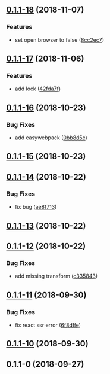 <a name="0.1.1-18"></a>
## [0.1.1-18](https://github.com/thonatos/Yordles/compare/v0.1.1-17...v0.1.1-18) (2018-11-07)


### Features

* set open browser to false ([8cc2ec7](https://github.com/thonatos/Yordles/commit/8cc2ec7))



<a name="0.1.1-17"></a>
## [0.1.1-17](https://github.com/thonatos/Yordles/compare/v0.1.1-16...v0.1.1-17) (2018-11-06)


### Features

* add lock ([42fda7f](https://github.com/thonatos/Yordles/commit/42fda7f))



<a name="0.1.1-16"></a>
## [0.1.1-16](https://github.com/thonatos/Yordles/compare/v0.1.1-15...v0.1.1-16) (2018-10-23)


### Bug Fixes

* add easywebpack ([0bb8d5c](https://github.com/thonatos/Yordles/commit/0bb8d5c))



<a name="0.1.1-15"></a>
## [0.1.1-15](https://github.com/thonatos/Yordles/compare/v0.1.1-14...v0.1.1-15) (2018-10-23)



<a name="0.1.1-14"></a>
## [0.1.1-14](https://github.com/thonatos/Yordles/compare/v0.1.1-13...v0.1.1-14) (2018-10-22)


### Bug Fixes

* fix bug ([ae8f713](https://github.com/thonatos/Yordles/commit/ae8f713))



<a name="0.1.1-13"></a>
## [0.1.1-13](https://github.com/thonatos/Yordles/compare/v0.1.1-12...v0.1.1-13) (2018-10-22)



<a name="0.1.1-12"></a>
## [0.1.1-12](https://github.com/thonatos/Yordles/compare/v0.1.1-11...v0.1.1-12) (2018-10-22)


### Bug Fixes

* add missing transform ([c335843](https://github.com/thonatos/Yordles/commit/c335843))



<a name="0.1.1-11"></a>
## [0.1.1-11](https://github.com/thonatos/Yordles/compare/v0.1.1-10...v0.1.1-11) (2018-09-30)


### Bug Fixes

* fix react ssr error ([6f8dffe](https://github.com/thonatos/Yordles/commit/6f8dffe))



<a name="0.1.1-10"></a>
## [0.1.1-10](https://github.com/thonatos/Yordles/compare/v0.1.1-0...v0.1.1-10) (2018-09-30)



<a name="0.1.1-0"></a>
## 0.1.1-0 (2018-09-27)




